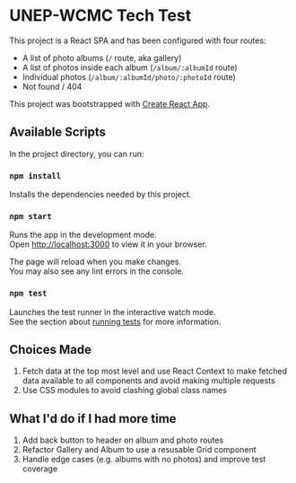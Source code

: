 # UNEP-WCMC Tech Test

This project is a React SPA and has been configured with four routes:

- A list of photo albums (`/` route, aka gallery)
- A list of photos inside each album (`/album/:albumId` route)
- Individual photos (`/album/:albumId/photo/:photoId` route)
- Not found / 404

This project was bootstrapped with [Create React App](https://github.com/facebook/create-react-app).

## Available Scripts

In the project directory, you can run:

### `npm install`

Installs the dependencies needed by this project.

### `npm start`

Runs the app in the development mode.\
Open [http://localhost:3000](http://localhost:3000) to view it in your browser.

The page will reload when you make changes.\
You may also see any lint errors in the console.

### `npm test`

Launches the test runner in the interactive watch mode.\
See the section about [running tests](https://facebook.github.io/create-react-app/docs/running-tests) for more information.

## Choices Made

1. Fetch data at the top most level and use React Context to make fetched data available to all components and avoid making multiple requests
2. Use CSS modules to avoid clashing global class names

## What I'd do if I had more time

1. Add back button to header on album and photo routes
2. Refactor Gallery and Album to use a resusable Grid component
3. Handle edge cases (e.g. albums with no photos) and improve test coverage
